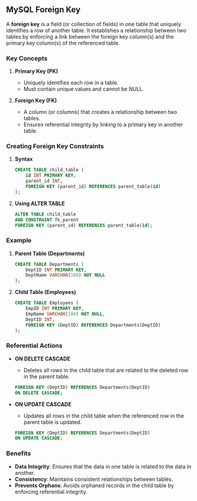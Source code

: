 ## MySQL Foreign Key

A **foreign key** is a field (or collection of fields) in one table that uniquely identifies a row of another table. It establishes a relationship between two tables by enforcing a link between the foreign key column(s) and the primary key column(s) of the referenced table.

### Key Concepts

1. **Primary Key (PK)**
   - Uniquely identifies each row in a table.
   - Must contain unique values and cannot be NULL.

2. **Foreign Key (FK)**
   - A column (or columns) that creates a relationship between two tables.
   - Ensures referential integrity by linking to a primary key in another table.

### Creating Foreign Key Constraints

1. **Syntax**
   ```sql
   CREATE TABLE child_table (
       id INT PRIMARY KEY,
       parent_id INT,
       FOREIGN KEY (parent_id) REFERENCES parent_table(id)
   );
   ```

2. **Using ALTER TABLE**
   ```sql
   ALTER TABLE child_table
   ADD CONSTRAINT fk_parent
   FOREIGN KEY (parent_id) REFERENCES parent_table(id);
   ```

### Example

1. **Parent Table (Departments)**
   ```sql
   CREATE TABLE Departments (
       DeptID INT PRIMARY KEY,
       DeptName VARCHAR(100) NOT NULL
   );
   ```

2. **Child Table (Employees)**
   ```sql
   CREATE TABLE Employees (
       EmpID INT PRIMARY KEY,
       EmpName VARCHAR(100) NOT NULL,
       DeptID INT,
       FOREIGN KEY (DeptID) REFERENCES Departments(DeptID)
   );
   ```

### Referential Actions

- **ON DELETE CASCADE**
  - Deletes all rows in the child table that are related to the deleted row in the parent table.
  ```sql
  FOREIGN KEY (DeptID) REFERENCES Departments(DeptID)
  ON DELETE CASCADE;
  ```

- **ON UPDATE CASCADE**
  - Updates all rows in the child table when the referenced row in the parent table is updated.
  ```sql
  FOREIGN KEY (DeptID) REFERENCES Departments(DeptID)
  ON UPDATE CASCADE;
  ```

### Benefits

- **Data Integrity**: Ensures that the data in one table is related to the data in another.
- **Consistency**: Maintains consistent relationships between tables.
- **Prevents Orphans**: Avoids orphaned records in the child table by enforcing referential integrity.